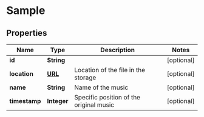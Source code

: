 
# Sample

## Properties
Name | Type | Description | Notes
------------ | ------------- | ------------- | -------------
**id** | **String** |  |  [optional]
**location** | [**URL**](URL.md) | Location of the file in the storage |  [optional]
**name** | **String** | Name of the music |  [optional]
**timestamp** | **Integer** | Specific position of the original music |  [optional]



